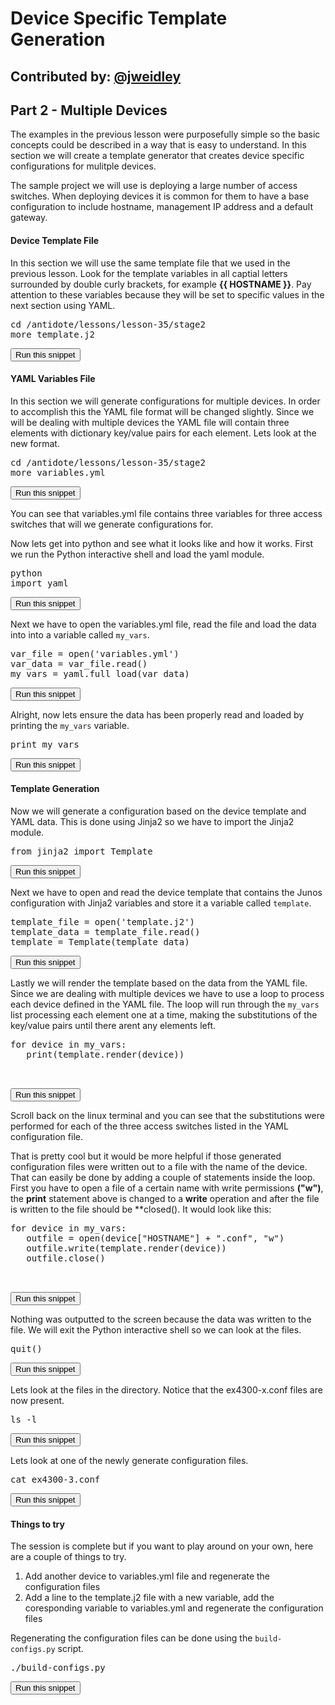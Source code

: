 # Device Specific Template Generation
**Contributed by: [@jweidley](https://github.com/jweidley)**
---
## Part 2  - Multiple Devices

The examples in the previous lesson were purposefully simple so the basic concepts could be described in a way that is easy to understand. In this section we will create a template generator that creates device specific configurations for mulitple devices.

The sample project we will use is deploying a large number of access switches. When deploying devices it is common for them to have a base configuration to include hostname, management IP address and a default gateway.

#### Device Template File
In this section we will use the same template file that we used in the previous lesson. Look for the template variables in all captial letters surrounded by double curly brackets, for example **{{ HOSTNAME }}**. Pay attention to these variables because they will be set to specific values in the next section using YAML.
<pre>
cd /antidote/lessons/lesson-35/stage2
more template.j2
</pre>
<button type="button" class="btn btn-primary btn-sm" onclick="runSnippetInTab('linux', 0)">Run this snippet</button>


#### YAML Variables File 
In this section we will generate configurations for multiple devices. In order to accomplish this the YAML file format will be changed slightly. Since we will be dealing with multiple devices the YAML file will contain three elements with dictionary key/value pairs for each element. Lets look at the new format.

<pre>
cd /antidote/lessons/lesson-35/stage2
more variables.yml
</pre>
<button type="button" class="btn btn-primary btn-sm" onclick="runSnippetInTab('linux', 1)">Run this snippet</button>

You can see that variables.yml file contains three variables for three access switches that will we generate configurations for.

Now lets get into python and see what it looks like and how it works. First we run the Python interactive shell and load the yaml module.

<pre>
python
import yaml
</pre>
<button type="button" class="btn btn-primary btn-sm" onclick="runSnippetInTab('linux', 2)">Run this snippet</button>

Next we have to open the variables.yml file, read the file and load the data into into a variable called `my_vars`.
<pre>
var_file = open('variables.yml')
var_data = var_file.read()
my_vars = yaml.full_load(var_data)
</pre>
<button type="button" class="btn btn-primary btn-sm" onclick="runSnippetInTab('linux', 3)">Run this snippet</button>

Alright, now lets ensure the data has been properly read and loaded by printing the `my_vars` variable.
<pre>
print my_vars
</pre>
<button type="button" class="btn btn-primary btn-sm" onclick="runSnippetInTab('linux', 4)">Run this snippet</button>

#### Template Generation
Now we will generate a configuration based on the device template and YAML data. This is done using Jinja2 so we have to import the Jinja2 module.

<pre>
from jinja2 import Template
</pre>
<button type="button" class="btn btn-primary btn-sm" onclick="runSnippetInTab('linux', 5)">Run this snippet</button>

Next we have to open and read the device template that contains the Junos configuration with Jinja2 variables and store it a variable called `template`.

<pre>
template_file = open('template.j2')
template_data = template_file.read()
template = Template(template_data)
</pre>
<button type="button" class="btn btn-primary btn-sm" onclick="runSnippetInTab('linux', 6)">Run this snippet</button>

Lastly we will render the template based on the data from the YAML file. Since we are dealing with multiple devices we have to use a loop to process each device defined in the YAML file. The loop will run through the `my_vars` list processing each element one at a time, making the substitutions of the key/value pairs until there arent any elements left.

<pre>
for device in my_vars:
   print(template.render(device))


</pre>
<button type="button" class="btn btn-primary btn-sm" onclick="runSnippetInTab('linux', 7)">Run this snippet</button>

Scroll back on the linux terminal and you can see that the substitutions were performed for each of the three access switches listed in the YAML configuration file. 

That is pretty cool but it would be more helpful if those generated configuration files were written out to a file with the name of the device. That can easily be done by adding a couple of statements inside the loop. First you have to open a file of a certain name with write permissions **("w")**, the **print** statement above is changed to a **write** operation and after the file is written to the file should be **closed(). It would look like this:

<pre>
for device in my_vars:
   outfile = open(device["HOSTNAME"] + ".conf", "w")
   outfile.write(template.render(device))
   outfile.close()


</pre>
<button type="button" class="btn btn-primary btn-sm" onclick="runSnippetInTab('linux', 8)">Run this snippet</button>

Nothing was outputted to the screen because the data was written to the file. We will exit the Python interactive shell so we can look at the files.
<pre>
quit()
</pre>
<button type="button" class="btn btn-primary btn-sm" onclick="runSnippetInTab('linux', 9)">Run this snippet</button>

Lets look at the files in the directory. Notice that the ex4300-x.conf files are now present.
<pre>
ls -l
</pre>
<button type="button" class="btn btn-primary btn-sm" onclick="runSnippetInTab('linux', 10)">Run this snippet</button>

Lets look at one of the newly generate configuration files.
<pre>
cat ex4300-3.conf
</pre>
<button type="button" class="btn btn-primary btn-sm" onclick="runSnippetInTab('linux', 11)">Run this snippet</button>

#### Things to try
The session is complete but if you want to play around on your own, here are a couple of things to try.

1. Add another device to variables.yml file and regenerate the configuration files
2. Add a line to the template.j2 file with a new variable, add the coresponding variable to variables.yml and regenerate the configuration files

Regenerating the configuration files can be done using the `build-configs.py` script.
<pre>
./build-configs.py
</pre>
<button type="button" class="btn btn-primary btn-sm" onclick="runSnippetInTab('linux', 12)">Run this snippet</button>


